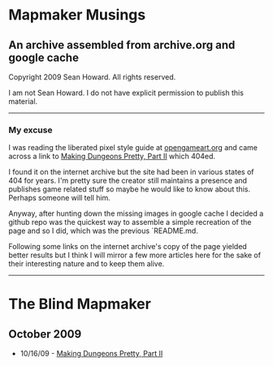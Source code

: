 # Mapmaker Musings
## An archive assembled from archive.org and google cache
Copyright 2009 Sean Howard. All rights reserved.

I am not Sean Howard. I do not have explicit permission to publish this material.

-----
### My excuse
I was reading the liberated pixel style guide at [opengameart.org](http://lpc.opengameart.org/static/lpc-style-guide/styleguide.html) and came across a link to [Making Dungeons Pretty, Part II](docs/Making-Dungeons-Pretty-Part-II) which 404ed.

I found it on the internet archive but the site had been in various states of 404 for years. I'm pretty sure the creator still maintains a presence and publishes game related stuff so maybe he would like to know about this. Perhaps someone will tell him.

Anyway, after hunting down the missing images in google cache I decided a github repo was the quickest way to assemble a simple recreation of the page and so I did, which was the previous `README.md.

Following some links on the internet archive's copy of the page yielded better results but I think I will mirror a few more articles here for the sake of their interesting nature and to keep them alive.

-----

# The Blind Mapmaker

## October 2009

- 10/16/09 - [Making Dungeons Pretty, Part II](docs/Making-Dungeons-Pretty-Part-II)
